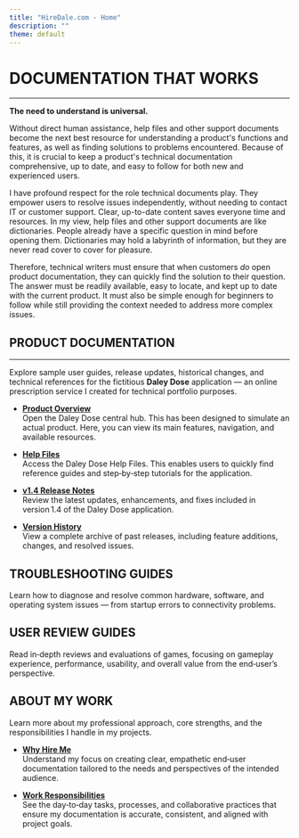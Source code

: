 ```yaml
---
title: "HireDale.com - Home"
description: ""
theme: default
---
```


# **DOCUMENTATION THAT WORKS**
---
**The need to understand is universal.**

Without direct human assistance, help files and other support documents become the next best resource for understanding a product's functions and features, as well as finding solutions to problems encountered. Because of this, it is crucial to keep a product's technical documentation comprehensive, up to date, and easy to follow for both new and experienced users.

I have profound respect for the role technical documents play. They empower users to resolve issues independently, without needing to contact IT or customer support. Clear, up-to-date content saves everyone time and resources. In my view, help files and other support documents are like dictionaries. People already have a specific question in mind before opening them. Dictionaries may hold a labyrinth of information, but they are never read cover to cover for pleasure.

Therefore, technical writers must ensure that when customers _do_ open product documentation, they can quickly find the solution to their question. The answer must be readily available, easy to locate, and kept up to date with the current product. It must also be simple enough for beginners to follow while still providing the context needed to address more complex issues.


## **PRODUCT DOCUMENTATION**
---
Explore sample user guides, release updates, historical changes, and technical references for the fictitious **Daley Dose** application — an online prescription service I created for technical portfolio purposes.

- [**Product Overview**](https://hiredale.github.io/daleydose/)  
  Open the Daley Dose central hub. This has been designed to simulate an actual product. Here, you can view its main features, navigation, and available resources.
  
- [**Help Files**](/daleydose/help-files)  
  Access the Daley Dose Help Files. This enables users to quickly find reference guides and step‑by‑step tutorials for the application.

- [**v1.4 Release Notes**](/daleydose/release-notes-v1.4)  
  Review the latest updates, enhancements, and fixes included in version 1.4 of the Daley Dose application.

- [**Version History**](/daleydose/release-note-version-history)  
  View a complete archive of past releases, including feature additions, changes, and resolved issues.


## **TROUBLESHOOTING GUIDES**
Learn how to diagnose and resolve common hardware, software, and operating system issues — from startup errors to connectivity problems.

## **USER REVIEW GUIDES**
Read in‑depth reviews and evaluations of games, focusing on gameplay experience, performance, usability, and overall value from the end‑user’s perspective.

## **ABOUT MY WORK**
Learn more about my professional approach, core strengths, and the responsibilities I handle in my projects.

- [**Why Hire Me**](/why-hire-me)  
  Understand my focus on creating clear, empathetic end‑user documentation tailored to the needs and perspectives of the intended audience.

- [**Work Responsibilities**](/day-to-day)  
  See the day‑to‑day tasks, processes, and collaborative practices that ensure my documentation is accurate, consistent, and aligned with project goals.



